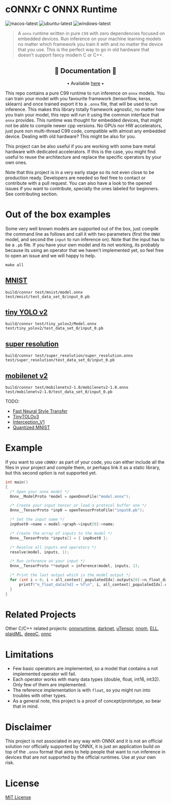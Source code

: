 # cONNXr C ONNX Runtime
![macos-latest](https://github.com/alrevuelta/cONNXr/workflows/macos-latest/badge.svg) ![ubuntu-latest](https://github.com/alrevuelta/cONNXr/workflows/ubuntu-latest/badge.svg) ![windows-latest](https://github.com/alrevuelta/cONNXr/workflows/windows-latest/badge.svg)


> A `onnx` runtime written in pure `C99` with zero dependencies focused on embedded devices. Run inference on your machine learning models no matter which framework you train it with and no matter the device that you use. This is the perfect way to go in old hardware that doesn't support fancy modern C or C++.

<h2 align="center">📗 Documentation 📗</h2>

<p align="center">
  • Available <a href="https://connxr.readthedocs.io/">here</a> •
</p>

This repo contains a pure C99 runtime to run inference on `onnx` models. You can train your model with you favourite framework (tensorflow, keras, sklearn) and once trained export it to a `.onnx` file, that will be used to run inference. This makes this library totally framework agnostic, no matter how you train your model, this repo will run it using the common interface that `onnx` provides. This runtime was thought for embedded devices, that might not be able to compile newer cpp versions. No GPUs nor HW accelerators, just pure non multi-thread C99 code, compatible with almost any embedded device. Dealing with old hardware? This might be also for you.

This project can be also useful if you are working with some bare metal hardware with dedicated accelerators. If this is the case, you might find useful to reuse the architecture and replace the specific operators by your own ones.

Note that this project is in a very early stage so its not even close to be production ready. Developers are needed so feel free to contact or contribute with a pull request. You can also have a look to the opened issues if you want to contribute, specially the ones labeled for beginners. See contributing section.

# Out of the box examples

Some very well known models are supported out of the box, just compile the command line as follows and call it with two parameters (first the `ONNX` model, and second the `input` to run inference on). Note that the input has to be a `.pb` file. If you have your own model and its not working, its probably because its using an operator that we haven't implemented yet, so feel free to open an issue and we will happy to help.
```
make all
```

## [MNIST](https://github.com/onnx/models/tree/master/vision/classification/mnist)
```
build/connxr test/mnist/model.onnx test/mnist/test_data_set_0/input_0.pb
```

## [tiny YOLO v2](https://github.com/onnx/models/tree/master/vision/object_detection_segmentation/tiny_yolov2)
```
build/connxr test/tiny_yolov2/Model.onnx test/tiny_yolov2/test_data_set_0/input_0.pb
```

## [super resolution](https://github.com/onnx/models/tree/master/vision/super_resolution/sub_pixel_cnn_2016)
```
build/connxr test/super_resolution/super_resolution.onnx test/super_resolution/test_data_set_0/input_0.pb
```

## [mobilenet v2](https://github.com/onnx/models/tree/master/vision/classification/mobilenet)
```
build/connxr test/mobilenetv2-1.0/mobilenetv2-1.0.onnx test/mobilenetv2-1.0/test_data_set_0/input_0.pb
```

TODO:
* [Fast Neural Style Transfer](https://github.com/onnx/models/tree/master/vision/style_transfer/fast_neural_style)
* [TinyTOLOv3](https://github.com/onnx/models/tree/master/vision/object_detection_segmentation/tiny-yolov3)
* [Interception_V1](https://github.com/onnx/models/tree/master/vision/classification/inception_and_googlenet/inception_v1)
* [Quantized MNIST](https://github.com/alrevuelta/cONNXr/blob/master/scripts/quantized_model.onnx)

# Example

If you want to use `cONNXr` as part of your code, you can either include all the files in your project and compile them, or perhaps link it as a static library, but this second option is not supported yet.

```c
int main()
{
  /* Open your onnx model */
  Onnx__ModelProto *model = openOnnxFile("model.onnx");

  /* Create your input tensor or load a protocol buffer one */
  Onnx__TensorProto *inp0 = openTensorProtoFile("input0.pb");

  /* Set the input name */
  inp0set0->name = model->graph->input[0]->name;

  /* Create the array of inputs to the model */
  Onnx__TensorProto *inputs[] = { inp0set0 };

  /* Resolve all inputs and operators */
  resolve(model, inputs, 1);

  /* Run inference on your input */
  Onnx__TensorProto **output = inference(model, inputs, 1);

  /* Print the last output which is the model output */
  for (int i = 0; i < all_context[_populatedIdx].outputs[0]->n_float_data; i++){
      printf("n_float_data[%d] = %f\n", i, all_context[_populatedIdx].outputs[0]->float_data[i]);
  }
}
```

# Related Projects

Other C/C++ related projects: [onnxruntime](https://github.com/microsoft/onnxruntime), [darknet](https://github.com/pjreddie/darknet), [uTensor](https://github.com/uTensor/uTensor), [nnom](https://github.com/majianjia/nnom), [ELL](https://github.com/Microsoft/ELL), [plaidML](https://github.com/plaidml/plaidml), [deepC](https://github.com/ai-techsystems/deepC), [onnc](https://github.com/ONNC/onnc)


# Limitations

* Few basic operators are implemented, so a model that contains a not implemented operator will fail.
* Each operator works with many data types (double, float, int16, int32). Only few of them are implemented.
* The reference implementation is with `float`, so you might run into troubles with other types.
* As a general note, this project is a proof of concept/prototype, so bear that in mind.

# Disclaimer
This project is not associated in any way with ONNX and it is not an official solution nor officially supported by ONNX, it is just an application build on top of the `.onnx` format that aims to help people that want to run inference in devices that are not supported by the official runtimes. Use at your own risk.

# License
[MIT License](https://github.com/alrevuelta/cONNXr/blob/master/LICENSE)
